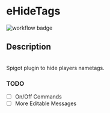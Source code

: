 # eHideTags
![workflow badge](https://github.com/en0tuk/eHideTags/actions/workflows/gradle.yml/badge.svg)

## Description

<br>Spigot plugin to hide players nametags.

### TODO

- [ ] On/Off Commands
- [ ] More Editable Messages
